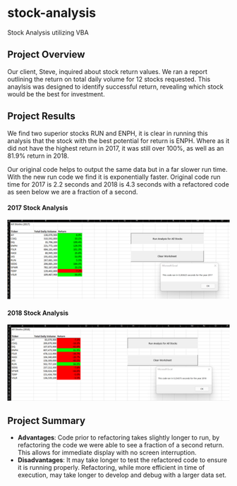 # stock-analysis
Stock Analysis utilizing VBA

## Project Overview

Our client, Steve, inquired about stock return values. We ran a report outlining the return on total daily
volume for 12 stocks requested. This anaylsis was designed to identify successful return, revealing 
which stock would be the best for investment.

## Project Results

We find two superior stocks RUN and ENPH, it is clear in running this analysis that the stock with the best potential 
for return is ENPH. Where as it did not have the highest return in 2017, it was still over 100%, as well as an 81.9%
return in 2018. 

Our original code helps to output the same data but in a far slower run time. With the new run code we find it is
exponentially faster. Original code run time for 2017 is 2.2 seconds and 2018 is 4.3 seconds with a refactored code
as seen below we are a fraction of a second.

#### 2017 Stock Analysis
![VBA Challenge 2017](Resources/VBA_Challenge_2017.png)

#### 2018 Stock Analysis
![VBA Challenge 2018](Resources/VBA_Challenge_2018.png)

## Project Summary

- **Advantages**: Code prior to refactoring takes slightly longer to run, by refactoring the code
we were able to see a fraction of a second return. This allows for immediate display with no screen interruption.
- **Disadvantages**: It may take longer to test the refactored code to ensure it is running properly. Refactoring, while more 
efficient in time of execution, may take longer to develop and debug with a larger data set.
